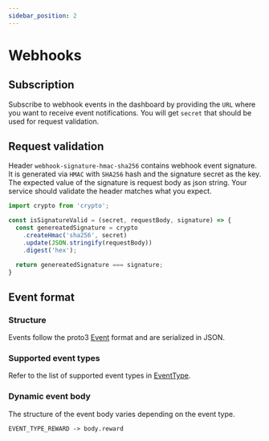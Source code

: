 ```yaml
---
sidebar_position: 2
---
```


# Webhooks

## Subscription
Subscribe to webhook events in the dashboard by providing the `URL` where you want to receive event notifications.
You will get `secret` that should be used for request validation.

## Request validation
Header `webhook-signature-hmac-sha256` contains webhook event signature. It is generated via `HMAC` with `SHA256` hash and the signature secret as the key. The expected value of the signature is request body as json string. Your service should validate the header matches what you expect.

```typescript
import crypto from 'crypto';

const isSignatureValid = (secret, requestBody, signature) => {
  const genereatedSignature = crypto
    .createHmac('sha256', secret)
    .update(JSON.stringify(requestBody))
    .digest('hex');

  return genereatedSignature === signature;
}
```

## Event format

### Structure
Events follow the proto3 [Event](https://buf.build/toffeecard/toffee/docs/main:event.v1#event.v1.Event) format and are serialized in JSON.

### Supported event types
Refer to the list of supported event types in [EventType](https://buf.build/toffeecard/toffee/docs/main:event.v1#event.v1.EventType).

### Dynamic event body
The structure of the event body varies depending on the event type.
```
EVENT_TYPE_REWARD -> body.reward
```
